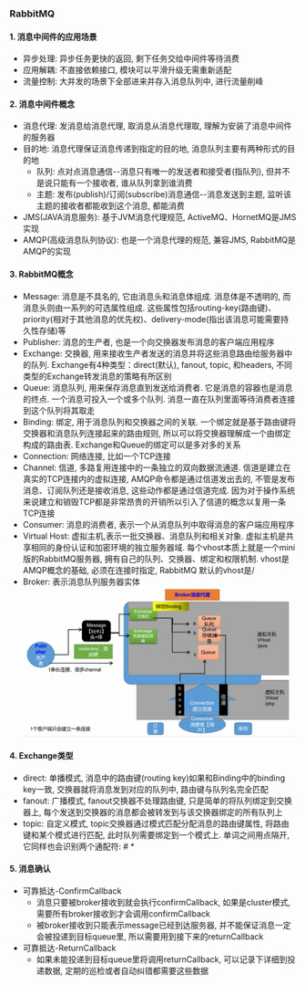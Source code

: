### RabbitMQ
#### 1. 消息中间件的应用场景
- 异步处理: 异步任务更快的返回, 剩下任务交给中间件等待消费
- 应用解耦: 不直接依赖接口, 模块可以平滑升级无需重新适配 
- 流量控制: 大并发的场景下全部进来并存入消息队列中, 进行流量削峰

#### 2. 消息中间件概念
- 消息代理: 发消息给消息代理, 取消息从消息代理取, 理解为安装了消息中间件的服务器
- 目的地: 消息代理保证消息传递到指定的目的地, 消息队列主要有两种形式的目的地
    - 队列: 点对点消息通信--消息只有唯一的发送者和接受者(指队列), 但并不是说只能有一个接收者, 谁从队列拿到谁消费
    - 主题: 发布(publish)/订阅(subscribe)消息通信--消息发送到主题, 监听该主题的接收者都能收到这个消息, 都能消费
- JMS(JAVA消息服务): 基于JVM消息代理规范, ActiveMQ、HornetMQ是JMS实现
- AMQP(高级消息队列协议): 也是一个消息代理的规范, 兼容JMS, RabbitMQ是AMQP的实现

#### 3. RabbitMQ概念
- Message: 消息是不具名的, 它由消息头和消息体组成. 消息体是不透明的, 而消息头则由一系列的可选属性组成. 这些属性包括routing-key(路由键)、priority(相对于其他消息的优先权)、delivery-mode(指出该消息可能需要持久性存储)等
- Publisher: 消息的生产者, 也是一个向交换器发布消息的客户端应用程序
- Exchange: 交换器, 用来接收生产者发送的消息并将这些消息路由给服务器中的队列. Exchange有4种类型：direct(默认), fanout, topic, 和headers, 不同类型的Exchange转发消息的策略有所区别
- Queue: 消息队列, 用来保存消息直到发送给消费者. 它是消息的容器也是消息的终点. 一个消息可投入一个或多个队列. 消息一直在队列里面等待消费者连接到这个队列将其取走
- Binding: 绑定, 用于消息队列和交换器之间的关联. 一个绑定就是基于路由键将交换器和消息队列连接起来的路由规则, 所以可以将交换器理解成一个由绑定构成的路由表. Exchange和Queue的绑定可以是多对多的关系
- Connection: 网络连接, 比如一个TCP连接
- Channel: 信道, 多路复用连接中的一条独立的双向数据流通道. 信道是建立在真实的TCP连接内的虚拟连接, AMQP命令都是通过信道发出去的, 不管是发布消息、订阅队列还是接收消息, 这些动作都是通过信道完成. 因为对于操作系统来说建立和销毁TCP都是非常昂贵的开销所以引入了信道的概念以复用一条TCP连接
- Consumer: 消息的消费者, 表示一个从消息队列中取得消息的客户端应用程序
- Virtual Host: 虚拟主机,表示一批交换器、消息队列和相关对象. 虚拟主机是共享相同的身份认证和加密环境的独立服务器域. 每个vhost本质上就是一个mini版的RabbitMQ服务器, 拥有自己的队列、交换器、绑定和权限机制. vhost是AMQP概念的基础, 必须在连接时指定, RabbitMQ 默认的vhost是/
- Broker: 表示消息队列服务器实体
![概念原理](https://github.com/CyS2020/SpringCloud-Mall/blob/main/resources/RabbitMQ%E5%8E%9F%E7%90%86.PNG?raw=true)

#### 4. Exchange类型
- direct: 单播模式, 消息中的路由键(routing key)如果和Binding中的binding key一致, 交换器就将消息发到对应的队列中, 路由键与队列名完全匹配
- fanout: 广播模式, fanout交换器不处理路由键, 只是简单的将队列绑定到交换器上, 每个发送到交换器的消息都会被转发到与该交换器绑定的所有队列上
- topic: 自定义模式, topic交换器通过模式匹配分配消息的路由键属性, 将路由键和某个模式进行匹配, 此时队列需要绑定到一个模式上. 单词之间用点隔开, 它同样也会识别两个通配符: # *

#### 5. 消息确认
- 可靠抵达-ConfirmCallback
    - 消息只要被broker接收到就会执行confirmCallback, 如果是cluster模式, 需要所有broker接收到才会调用confirmCallback
    - 被broker接收到只能表示message已经到达服务器, 并不能保证消息一定会被投递到目标queue里, 所以需要用到接下来的returnCallback
- 可靠抵达-ReturnCallback
    - 如果未能投递到目标queue里将调用returnCallback, 可以记录下详细到投递数据, 定期的巡检或者自动纠错都需要这些数据